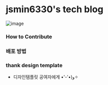 # jsmin6330's tech blog
![image](https://github.com/jsmin6330/jsmin6330.github.io/assets/150888333/2f1680b2-4b9b-4618-8089-a412031b260c)

### How to Contribute


### 배포 방법


### thank design template 
-  디자인템플릿 공여자에게 •'-'•)و✧

